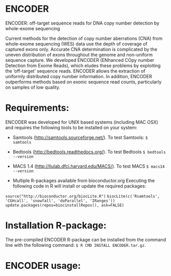 ENCODER
=======

ENCODER: off-target sequence reads for DNA copy number detection by whole-exome sequencing

Current methods for the detection of copy number aberrations (CNA) from whole-exome sequencing (WES) data use the depth of coverage of captured exons only. Accurate CNA determination is complicated by the uneven distribution of exons throughout the genome and non-uniform sequence capture. We developed ENCODER (ENhanced COpy number Detection from Exome Reads), which eludes these problems by exploiting the ‘off-target’ sequence reads. ENCODER allows the extraction of uniformly distributed copy number information. In addition, ENCODER outperforms methods based on exonic sequence read counts, particularly on samples of low quality.


# Requirements:

ENCODER was developed for UNIX based systems (including MAC OSX) and requires the following tools to be installed on your system: 

- Samtools (http://samtools.sourceforge.net/). To test Samtools: `$ samtools`

- Bedtools (http://bedtools.readthedocs.org/). To test Bedtools `$ bedtools --version`

- MACS 1.4 (http://liulab.dfci.harvard.edu/MACS/). To test MACS `$ macs14 --version`

- Multiple R-packages available from bioconductor.org
Executing the following code in R will install or update the required packages: 

`source("http://bioconductor.org/biocLite.R")` 
`biocLite(c('Rsamtools', 'CGHcall', 'snowfall', 'doParallel', 'IRanges'))` 
`update.packages(repos=biocinstallRepos(), ask=FALSE)` 


# Installation R-package:

The pre-compiled ENCODER R-package can be installed from the command line with the following command: `$ R CMD INSTALL ENCODER.tar.gz`. 



# ENCODER usage:







